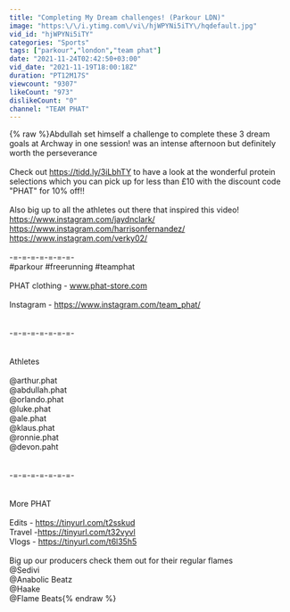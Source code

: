 ```yaml
---
title: "Completing My Dream challenges! (Parkour LDN)"
image: "https:\/\/i.ytimg.com\/vi\/hjWPYNi5iTY\/hqdefault.jpg"
vid_id: "hjWPYNi5iTY"
categories: "Sports"
tags: ["parkour","london","team phat"]
date: "2021-11-24T02:42:50+03:00"
vid_date: "2021-11-19T18:00:18Z"
duration: "PT12M17S"
viewcount: "9307"
likeCount: "973"
dislikeCount: "0"
channel: "TEAM PHAT"
---
```

{% raw %}Abdullah set himself a challenge to complete these 3 dream goals at Archway in one session! was an intense afternoon but definitely worth the perseverance<br /><br />Check out <a rel="nofollow" target="blank" href="https://tidd.ly/3iLbhTY">https://tidd.ly/3iLbhTY</a> to have a look at the wonderful protein selections which you can pick up for less than £10 with the discount code &quot;PHAT&quot; for 10% off!!<br /><br />Also big up to all the athletes out there that inspired this video!<br /><a rel="nofollow" target="blank" href="https://www.instagram.com/jaydnclark/">https://www.instagram.com/jaydnclark/</a><br /><a rel="nofollow" target="blank" href="https://www.instagram.com/harrisonfernandez/">https://www.instagram.com/harrisonfernandez/</a><br /><a rel="nofollow" target="blank" href="https://www.instagram.com/verky02/">https://www.instagram.com/verky02/</a><br /><br />-=-=-=-=-=-=-=-<br />#parkour #freerunning #teamphat<br /><br />PHAT clothing - www.phat-store.com<br /><br />Instagram - <a rel="nofollow" target="blank" href="https://www.instagram.com/team_phat/">https://www.instagram.com/team_phat/</a><br /><br /><br />-=-=-=-=-=-=-=-<br /><br /><br />Athletes<br /><br />@arthur.phat<br />@abdullah.phat<br />@orlando.phat<br />@luke.phat<br />@ale.phat<br />@klaus.phat<br />@ronnie.phat<br />@devon.paht<br /><br /><br />-=-=-=-=-=-=-=-<br /><br /><br />More PHAT<br /><br />Edits - <a rel="nofollow" target="blank" href="https://tinyurl.com/t2sskud">https://tinyurl.com/t2sskud</a><br />Travel -<a rel="nofollow" target="blank" href="https://tinyurl.com/t32vyvl">https://tinyurl.com/t32vyvl</a><br />Vlogs - <a rel="nofollow" target="blank" href="https://tinyurl.com/t6l35h5">https://tinyurl.com/t6l35h5</a><br /><br />Big up our producers check them out for their regular flames<br />@Sedivi <br />@Anabolic Beatz <br />@Haake <br />@Flame Beats{% endraw %}
